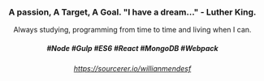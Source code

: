 <div align="center">
  
### A passion, A Target, A Goal. "I have a dream..." - Luther King.
Always studying, programming from time to time and living when I can.
##### #Node #Gulp #ES6 #React #MongoDB #Webpack
###### https://sourcerer.io/willianmendesf

</div>
<!--
**willianmendesf/willianmendesf** is a ✨ _special_ ✨ repository because its `README.md` (this file) appears on your GitHub profile.

Here are some ideas to get you started:

- 🔭 I’m currently working on ...
- 🌱 I’m currently learning ...
- 👯 I’m looking to collaborate on ...
- 🤔 I’m looking for help with ...
- 💬 Ask me about ...
- 📫 How to reach me: ...
- 😄 Pronouns: ...
- ⚡ Fun fact: ...
-->
